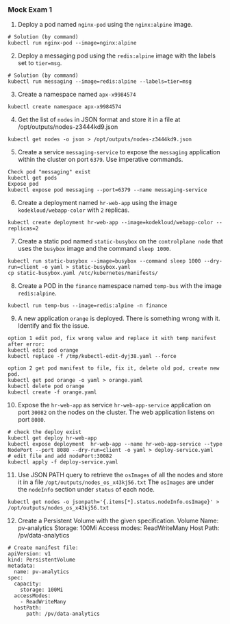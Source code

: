 ### Mock Exam 1

1. Deploy a pod named `nginx-pod` using the `nginx:alpine` image.
```
# Solution (by command)
kubectl run nginx-pod --image=nginx:alpine
```

2. Deploy a messaging pod using the `redis:alpine` image with the labels set to `tier=msg`.
```
# Solution (by command)
kubectl run messaging --image=redis:alpine --labels=tier=msg
```

3. Create a namespace named `apx-x9984574`
```
kubectl create namespace apx-x9984574
```

4. Get the list of `nodes` in JSON format and store it in a file at /opt/outputs/nodes-z3444kd9.json
```
kubectl get nodes -o json > /opt/outputs/nodes-z3444kd9.json
```

5. Create a service `messaging-service` to expose the `messaging` application within the cluster on port `6379`. Use imperative commands.
```
Check pod "messaging" exist
kubectl get pods
Expose pod
kubectl expose pod messaging --port=6379 --name messaging-service
```

6. Create a deployment named `hr-web-app` using the image `kodekloud/webapp-color` with `2` replicas.
```
kubectl create deployment hr-web-app --image=kodekloud/webapp-color --replicas=2
```

7. Create a static pod named `static-busybox` on the `controlplane node` that uses the `busybox` image and the command `sleep 1000`.
```
kubectl run static-busybox --image=busybox --command sleep 1000 --dry-run=client -o yaml > static-busybox.yaml
cp static-busybox.yaml /etc/kubernetes/manifests/
```

8. Create a POD in the `finance` namespace named `temp-bus` with the image `redis:alpine`.
```
kubectl run temp-bus --image=redis:alpine -n finance
```

9. A new application `orange` is deployed. There is something wrong with it. Identify and fix the issue.
```
option 1 edit pod, fix wrong value and replace it with temp manifest after error:
kubectl edit pod orange 
kubectl replace -f /tmp/kubectl-edit-dyj38.yaml --force

option 2 get pod manifest to file, fix it, delete old pod, create new pod.
kubectl get pod orange -o yaml > orange.yaml
kubectl delete pod orange
kubectl create -f orange.yaml
```

10. Expose the `hr-web-app` as service `hr-web-app-service` application on port `30082` on the nodes on the cluster. The web application listens on port `8080`.
```
# check the deploy exist
kubectl get deploy hr-web-app
kubectl expose deployment  hr-web-app --name hr-web-app-service --type NodePort --port 8080 --dry-run=client -o yaml > deploy-service.yaml
# edit file and add nodePort:30082
kubectl apply -f deploy-service.yaml
```

11. Use JSON PATH query to retrieve the `osImages` of all the nodes and store it in a file `/opt/outputs/nodes_os_x43kj56.txt`
The `osImages` are under the `nodeInfo` section under `status` of each node.
```
kubectl get nodes -o jsonpath='{.items[*].status.nodeInfo.osImage}' > /opt/outputs/nodes_os_x43kj56.txt

```

12. Create a Persistent Volume with the given specification.
Volume Name: pv-analytics
Storage: 100Mi
Access modes: ReadWriteMany
Host Path: /pv/data-analytics
```
# Create manifest file:
apiVersion: v1
kind: PersistentVolume
metadata:
  name: pv-analytics
spec:
  capacity:
    storage: 100Mi
  accessModes:
    - ReadWriteMany
  hostPath:
      path: /pv/data-analytics
```
